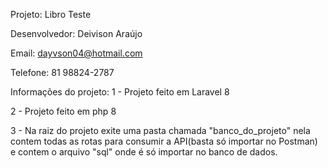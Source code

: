 Projeto: Libro Teste

Desenvolvedor: Deivison Araújo

Email: dayvson04@hotmail.com

Telefone: 81 98824-2787

Informações do projeto: 
1 - Projeto feito em Laravel 8

2 - Projeto feito em php 8

3 - Na raiz do projeto exite uma pasta chamada "banco_do_projeto" nela contem todas as rotas para consumir a API(basta só importar no Postman) e contem o arquivo "sql" onde é só importar no banco de dados.
